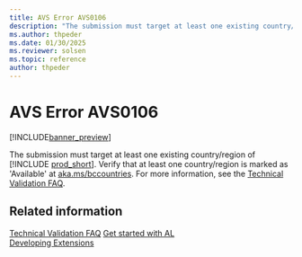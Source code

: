 ```yaml
---
title: AVS Error AVS0106
description: "The submission must target at least one existing country/region of Business Central. Verify that at least one country/region is marked as 'Available' at aka.ms/bccountries."
ms.author: thpeder
ms.date: 01/30/2025
ms.reviewer: solsen
ms.topic: reference
author: thpeder
---
```


# AVS Error AVS0106

[!INCLUDE[banner_preview](../includes/banner_preview.md)]

The submission must target at least one existing country/region of [!INCLUDE [prod_short](../includes/prod_short.md)]. Verify that at least one country/region is marked as 'Available' at [aka.ms/bccountries](https://aka.ms/bccountries). For more information, see the [Technical Validation FAQ](../devenv-checklist-submission-faq.md).

## Related information

[Technical Validation FAQ](../devenv-checklist-submission-faq.md)
[Get started with AL](../devenv-get-started.md)  
[Developing Extensions](../devenv-dev-overview.md)  
